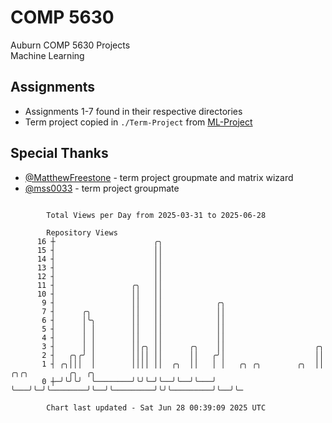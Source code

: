 # COMP 5630
Auburn COMP 5630 Projects  
Machine Learning

## Assignments
- Assignments 1-7 found in their respective directories
- Term project copied in `./Term-Project` from [ML-Project](https://github.com/wumphlett/ML-Project)

## Special Thanks
- [@MatthewFreestone](https://github.com/MatthewFreestone) - term project groupmate and matrix wizard
- [@mss0033](https://github.com/mss0033) - term project groupmate

```

        Total Views per Day from 2025-03-31 to 2025-06-28

        Repository Views
      16 ┼                      ╭╮
      15 ┤                      ││
      14 ┤                      ││
      13 ┤                      ││
      12 ┤                      ││
      11 ┤                 ╭╮   ││
      10 ┤                 ││   ││
       9 ┤                 ││   ││            ╭╮
       7 ┤      ╭╮         ││   ││            ││
       6 ┤      │╰╮        ││   ││            ││
       5 ┤      │ │        ││   ││            ││
       4 ┤      │ │        ││   ││            ││
       3 ┤      │ │        ││╭╮ ││      ╭╮    ││                    ╭╮
       2 ┤   ╭╮╭╯ │        ││││ ││      ││   ╭╯│                    ││
       1 ┤ ╭╮│││  │        ││││ ││  ╭╮  ││   │ │   ╭╮ ╭╮        ╭╮  ││         ╭╮╭╮         ╭╮  ╭╮
       0 ┼─╯╰╯╰╯  ╰────────╯╰╯╰─╯╰──╯╰──╯╰───╯ ╰───╯╰─╯╰────────╯╰──╯╰─────────╯╰╯╰─────────╯╰──╯╰─

        Chart last updated - Sat Jun 28 00:39:09 2025 UTC
        
```
